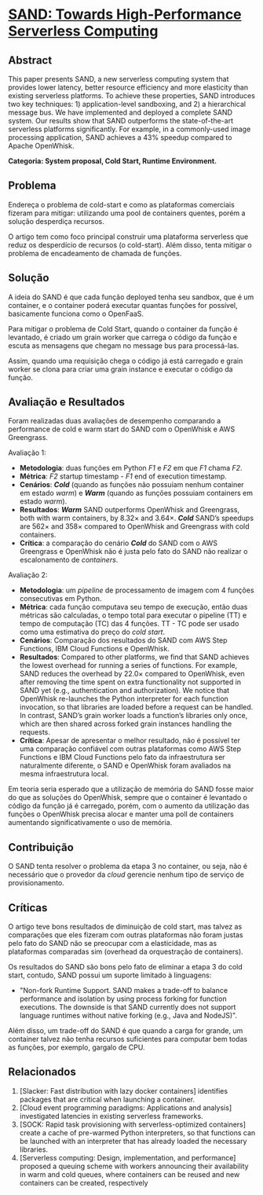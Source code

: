 # **[SAND: Towards High-Performance Serverless Computing](https://www.usenix.org/system/files/conference/atc18/atc18-akkus.pdf)**

## Abstract

This paper presents SAND, a new serverless computing system that provides lower latency, better resource efficiency and more elasticity than existing serverless platforms. To achieve these properties, SAND introduces two key techniques: 1) application-level sandboxing, and 2) a hierarchical message bus. We have implemented and deployed a complete SAND system. Our results show that SAND outperforms the state-of-the-art serverless platforms significantly. For example, in a commonly-used image processing application, SAND achieves a 43% speedup compared to Apache OpenWhisk.

**Categoria: System proposal, Cold Start, Runtime Environment.**

## Problema
Endereça o problema de cold-start e como as plataformas comerciais fizeram para mitigar: utilizando uma pool de containers quentes, porém a solução desperdiça recursos.

O artigo tem como foco principal construir uma plataforma serverless que reduz os desperdício de recursos (o cold-start). Além disso, tenta mitigar o problema de encadeamento de chamada de funções.

## Solução
A ideia do SAND é que cada função deployed tenha seu sandbox, que é um container, e o container poderá executar quantas funções for possível, basicamente funciona como o OpenFaaS.

Para mitigar o problema de Cold Start, quando o container da função é levantado, é criado um grain worker que carrega o código da função e escuta as mensagens que chegam no message bus para processá-las.

Assim, quando uma requisição chega o código já está carregado e grain worker se clona para criar uma grain instance e executar o código da função.

## Avaliação e Resultados
Foram realizadas duas avaliações de desempenho comparando a performance de cold e warm start do SAND com o OpenWhisk e AWS Greengrass.

Avaliação 1:
- **Metodologia**: duas funções em Python *F1* e *F2* em que *F1* chama *F2*.
- **Métrica**: *F2* startup timestamp - *F1* end of execution timestamp.
- **Cenários**: ***Cold*** (quando as funções não possuiam nenhum container em estado *warm*) e ***Warm*** (quando as funções possuiam containers em estado *warm*).
- **Resultados**: ***Warm*** SAND outperforms OpenWhisk and Greengrass, both with warm containers, by 8.32× and 3.64×. ***Cold*** SAND’s speedups are 562× and 358× compared to OpenWhisk and Greengrass with cold containers.
- **Crítica**: a comparação do cenário ***Cold*** do SAND com o AWS Greengrass e OpenWhisk não é justa pelo fato do SAND não realizar o escalonamento de *containers*.

Avaliação 2:
- **Metodologia**: um *pipeline* de processamento de imagem com 4 funções consecutivas em Python.
- **Métrica**: cada função computava seu tempo de execução, então duas métricas são calculadas, o tempo total para executar o pipeline (TT) e tempo de computação (TC) das 4 funções. TT - TC pode ser usado como uma estimativa do preço do *cold start*.
- **Cenários**: Comparação dos resultados do SAND com AWS Step Functions, IBM Cloud Functions e OpenWhisk.
- **Resultados**: Compared to other platforms, we find that SAND achieves the lowest overhead for running a series of functions. For example, SAND reduces the overhead by 22.0× compared to OpenWhisk, even after removing the time spent on extra functionality not supported in SAND yet (e.g., authentication and authorization). We notice that OpenWhisk re-launches the Python interpreter for each function invocation, so that libraries are loaded before a request can be handled. In contrast, SAND’s grain worker loads a function’s libraries only once, which are then shared across forked grain instances handling the requests.
- **Crítica**: Apesar de apresentar o melhor resultado, não é possível ter uma comparação confiável com outras plataformas como AWS Step Functions e IBM Cloud Functions pelo fato da infraestrutura ser naturalmente diferente, o SAND e OpenWhisk foram avaliados na mesma infraestrutura local.

Em teoria seria esperado que a utilização de memória do SAND fosse maior do que as soluções do OpenWhisk, sempre que o container é levantado o código da função já é carregado, porém, com o aumento da utilização das funções o OpenWhisk precisa alocar e manter uma poll de containers aumentando significativamente o uso de memória.

## Contribuição
O SAND tenta resolver o problema da etapa 3 no container, ou seja, não é necessário que o provedor da *cloud* gerencie nenhum tipo de serviço de provisionamento.

## Críticas
O artigo teve bons resultados de diminuição de cold start, mas talvez as comparações que eles fizeram com outras plataformas não foram justas pelo fato do SAND não se preocupar com a elasticidade, mas as plataformas comparadas sim (overhead da orquestração de containers).

Os resultados do SAND são bons pelo fato de eliminar a etapa 3 do cold start, contudo, SAND possui um suporte limitado à linguagens:

- "Non-fork Runtime Support. SAND makes a trade-off to balance performance and isolation by using process forking for function executions. The downside is that SAND currently does not support language runtimes without native forking (e.g., Java and NodeJS)".

Além disso, um trade-off do SAND é que quando a carga for grande, um container talvez não tenha recursos suficientes para computar bem todas as funções, por exemplo, gargalo de CPU.

## Relacionados
1. [Slacker: Fast distribution with lazy docker containers] identifies packages that are critical when launching a container.
2. [Cloud event programming paradigms: Applications and analysis] investigated latencies in existing serverless frameworks.
3. [SOCK: Rapid task provisioning with serverless-optimized containers] create a cache of pre-warmed Python interpreters, so that functions can be launched with an interpreter that has already loaded the necessary libraries.
4. [Serverless computing: Design, implementation, and performance] proposed a queuing scheme with workers announcing their availability in warm and cold queues, where containers can be reused and new containers can be created, respectively
